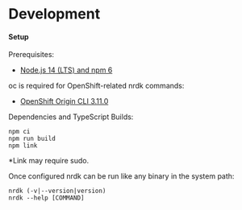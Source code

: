 Development
====

#### Setup

Prerequisites:

* [Node.js 14 (LTS) and npm 6](https://nodejs.org/en/download/)

oc is required for OpenShift-related nrdk commands:

* [OpenShift Origin CLI 3.11.0](https://github.com/openshift/origin/releases)

Dependencies and TypeScript Builds:

```
npm ci
npm run build
npm link
```
*Link may require sudo.

Once configured nrdk can be run like any binary in the system path:

```
nrdk (-v|--version|version)
nrdk --help [COMMAND]
```
